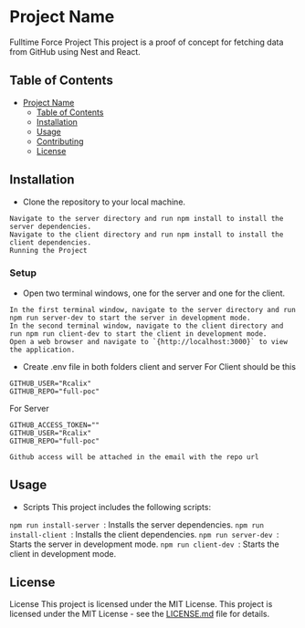 # Project Name

Fulltime Force Project
This project is a proof of concept for fetching data from GitHub using Nest and React.
## Table of Contents

- [Project Name](#project-name)
  - [Table of Contents](#table-of-contents)
  - [Installation](#installation)
  - [Usage](#usage)
  - [Contributing](#contributing)
  - [License](#license)

## Installation

-  Clone the repository to your local machine.
```
Navigate to the server directory and run npm install to install the server dependencies.
Navigate to the client directory and run npm install to install the client dependencies.
Running the Project
```
### Setup

-  Open two terminal windows, one for the server and one for the client.
```
In the first terminal window, navigate to the server directory and run npm run server-dev to start the server in development mode.
In the second terminal window, navigate to the client directory and run npm run client-dev to start the client in development mode.
Open a web browser and navigate to `{http://localhost:3000}` to view the application.
```
-  Create .env file in both folders client and server
For Client should be this 
```
GITHUB_USER="Rcalix"
GITHUB_REPO="full-poc"
```
For Server
```
GITHUB_ACCESS_TOKEN=""
GITHUB_USER="Rcalix"
GITHUB_REPO="full-poc"

```
`Github access will be attached in the email with the repo url`
## Usage

-  Scripts
This project includes the following scripts:

 `npm run install-server `: Installs the server dependencies.
 `npm run install-client `: Installs the client dependencies.
 `npm run server-dev `: Starts the server in development mode.
 `npm run client-dev `: Starts the client in development mode.

## License


License
This project is licensed under the MIT License.
This project is licensed under the MIT License - see the [LICENSE.md](LICENSE.md) file for details.
